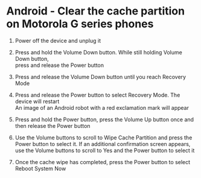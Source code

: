 # Android - Clear the cache partition on Motorola G series phones

1. Power off the device and unplug it

1. Press and hold the Volume Down button. While still holding Volume Down button,  
   press and release the Power button

1. Press and release the Volume Down button until you reach Recovery Mode

1. Press and release the Power button to select Recovery Mode. The device will restart  
   An image of an Android robot with a red exclamation mark will appear

1. Press and hold the Power button, press the Volume Up button once and then release the Power button

1. Use the Volume buttons to scroll to Wipe Cache Partition and press the Power button to select it. If an additional confirmation screen appears, use the Volume buttons to scroll to Yes and the Power button to select it

1. Once the cache wipe has completed, press the Power button to select Reboot System Now
